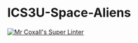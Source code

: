 # ICS3U-Space-Aliens
[![Mr Coxall's Super Linter](https://github.com/ICS3C-Programming-DrakeF/ICS3U-Space-Aliens/workflows/Mr%20Coxall's%20Super%20Linter/badge.svg)](https://github.com/ICS3C-Programming-DrakeF/ICS3U-Space-Aliens/actions/)
